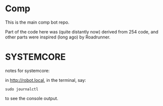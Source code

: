 # Comp

This is the main comp bot repo.

Part of the code here was (quite distantly now) derived from 254 code, and other parts were inspired (long ago) by Roadrunner.

# SYSTEMCORE

notes for systemcore:

in http://robot.local, in the terminal, say:

```
sudo journalctl
```

to see the console output.